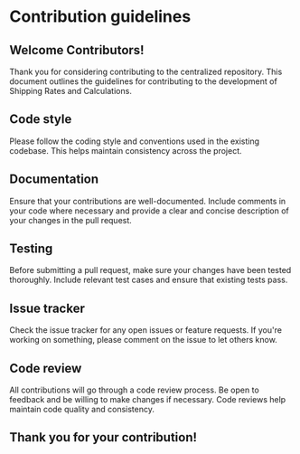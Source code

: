 # Contribution guidelines
## Welcome Contributors!
Thank you for considering contributing to the centralized repository. This document outlines the guidelines for contributing to the development of Shipping Rates and Calculations.
## Code style
Please follow the coding style and conventions used in the existing codebase. This helps maintain consistency across the project.
## Documentation
Ensure that your contributions are well-documented. Include comments in your code where necessary and provide a clear and concise description of your changes in the pull request.
## Testing
Before submitting a pull request, make sure your changes have been tested thoroughly. Include relevant test cases and ensure that existing tests pass.
## Issue tracker
Check the issue tracker for any open issues or feature requests. If you're working on something, please comment on the issue to let others know.
## Code review
All contributions will go through a code review process. Be open to feedback and be willing to make changes if necessary. Code reviews help maintain code quality and consistency.
## Thank you for your contribution!
